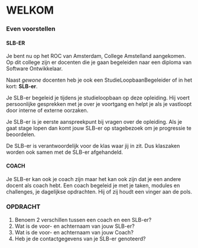 # WELKOM


### Even voorstellen


#### SLB-ER
Je bent nu op het ROC van Amsterdam, College Amstelland aangekomen. Op dit college zijn er docenten die je gaan begeleiden naar een diploma van Software Ontwikkelaar.

Naast _gewone_ docenten heb je ook een StudieLoopbaanBegeleider of in het kort: __SLB-er__.

Je SLB-er begeleid je tijdens je studieloopbaan op deze opleiding. Hij voert persoonlijke gesprekken met je over je voortgang en helpt je als je vastloopt door interne of externe oorzaken.

Je SLB-er is je eerste aanspreekpunt bij vragen over de opleiding. Als je gaat stage lopen dan komt jouw SLB-er op stagebezoek om je progressie te beoordelen.

De SLB-er is verantwoordelijk voor de klas waar jij in zit. Dus klaszaken worden ook samen met de SLB-er afgehandeld. 

#### COACH
Je SLB-er kan ook je coach zijn maar het kan ook zijn dat je een andere docent als coach hebt. Een coach begeleid je met je taken, modules en challenges, je dagelijkse opdrachten. Hij of zij houdt een vinger aan de pols.

### OPDRACHT 
1. Benoem 2 verschillen tussen een coach en een SLB-er?
2. Wat is de voor- en achternaam van jouw SLB-er?
3. Wat is de voor- en achternaam van jouw Coach?
4. Heb je de contactgegevens van je SLB-er genoteerd?




